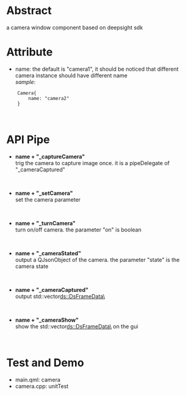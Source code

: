 # Abstract
a camera window component based on deepsight sdk  

# Attribute
* name: the default is "camera1", it should be noticed that different camera instance should have different name  
_sample_:  
```
    Camera{
        name: "camera2"
    }
```  
</br>

# API Pipe
* **name + "_captureCamera"**  
trig the camera to capture image once. it is a pipeDelegate of "_cameraCaptured"  
</br>

* **name + "_setCamera"**  
set the camera parameter  
</br>

* **name + "_turnCamera"**  
turn on/off camera. the parameter "on" is boolean  
</br>

* **name + "_cameraStated"**  
output a QJsonObject of the camera. the parameter "state" is the camera state  
</br>

* **name + "_cameraCaptured"**  
output std::vector<ds::DsFrameData\>  
</br>

* **name + "_cameraShow"**  
show the std::vector<ds::DsFrameData\> on the gui  
</br>

# Test and Demo
* main.qml: camera  
* camera.cpp: unitTest  
</br>